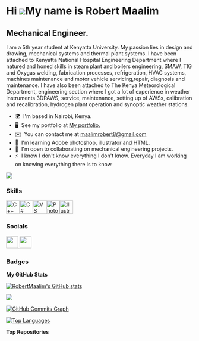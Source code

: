 Hi ![](https://user-images.githubusercontent.com/18350557/176309783-0785949b-9127-417c-8b55-ab5a4333674e.gif)My name is Robert Maalim
=====================================================================================================================================

Mechanical Engineer.
--------------------

I am a 5th year student at Kenyatta University. My passion lies in design and drawing, mechanical systems and thermal plant systems. I have been attached to Kenyatta National Hospital Engineering Department where I natured and honed skills in steam plant and boilers engineering, SMAW, TIG and Oxygas welding, fabrication processes, refrigeration, HVAC systems, machines maintenance and motor vehicle servicing,repair, diagnosis and maintenance. I have also been attached to The Kenya Meteorological Department, engineering section where I got a lot of experience in weather instruments 3DPAWS, service, maintenance, setting up of AWSs, calibration and recalibration, hydrogen plant operation and synoptic weather stations.

* 🌍  I'm based in Nairobi, Kenya.
* 🖥️  See my portfolio at [My portfolio.](http://www.linkedin.com/in/maalim-robert-373452234)
* ✉️  You can contact me at [maalimrobert8@gmail.com](mailto:maalimrobert8@gmail.com)
* 🧠  I'm learning Adobe photoshop, illustrator and HTML.
* 🤝  I'm open to collaborating on mechanical engineering projects.
* ⚡  I know I don't know everything I don't know. Everyday I am working on knowing everything there is to know.

<a href="https://www.github.com/RobertMaalim" target="_blank" rel="noreferrer"><img
src="https://img.shields.io/github/followers/RobertMaalim?logo=github&style=for-the-badge&color=0891b2&labelColor=1c1917" /></a>

### Skills


<p align="left">
<a href="https://docs.microsoft.com/en-us/cpp/?view=msvc-170" target="_blank" rel="noreferrer"><img src="https://raw.githubusercontent.com/danielcranney/readme-generator/main/public/icons/skills/cplusplus-colored.svg" width="36" height="36" alt="C++" /></a><a href="https://docs.microsoft.com/en-us/dotnet/csharp/" target="_blank" rel="noreferrer"><img src="https://raw.githubusercontent.com/danielcranney/readme-generator/main/public/icons/skills/csharp-colored.svg" width="36" height="36" alt="C#" /></a><a href="https://code.visualstudio.com/" target="_blank" rel="noreferrer"><img src="https://raw.githubusercontent.com/danielcranney/readme-generator/main/public/icons/skills/visualstudiocode.svg" width="36" height="36" alt="VS Code" /></a><a href="https://www.adobe.com/uk/products/photoshop.html" target="_blank" rel="noreferrer"><img src="https://raw.githubusercontent.com/danielcranney/readme-generator/main/public/icons/skills/photoshop-colored.svg" width="36" height="36" alt="Photoshop" /></a><a href="https://www.adobe.com/uk/products/illustrator.html" target="_blank" rel="noreferrer"><img src="https://raw.githubusercontent.com/danielcranney/readme-generator/main/public/icons/skills/illustrator-colored.svg" width="36" height="36" alt="Illustrator" /></a>
</p>


### Socials

<p align="left"> <a href="https://www.github.com/RobertMaalim" target="_blank" rel="noreferrer"> <picture> <source media="(prefers-color-scheme: dark)" srcset="https://raw.githubusercontent.com/danielcranney/readme-generator/main/public/icons/socials/github-dark.svg" /> <source media="(prefers-color-scheme: light)" srcset="https://raw.githubusercontent.com/danielcranney/readme-generator/main/public/icons/socials/github.svg" /> <img src="https://raw.githubusercontent.com/danielcranney/readme-generator/main/public/icons/socials/github.svg" width="32" height="32" /> </picture> </a> <a href="https://www.linkedin.com/in/maalim-robert-373452234" target="_blank" rel="noreferrer"> <picture> <source media="(prefers-color-scheme: dark)" srcset="https://raw.githubusercontent.com/danielcranney/readme-generator/main/public/icons/socials/linkedin-dark.svg" /> <source media="(prefers-color-scheme: light)" srcset="https://raw.githubusercontent.com/danielcranney/readme-generator/main/public/icons/socials/linkedin.svg" /> <img src="https://raw.githubusercontent.com/danielcranney/readme-generator/main/public/icons/socials/linkedin.svg" width="32" height="32" /> </picture> </a></p>

### Badges

<b>My GitHub Stats</b>

<a href="http://www.github.com/RobertMaalim"><img src="https://github-readme-stats.vercel.app/api?username=RobertMaalim&show_icons=true&hide=&count_private=true&title_color=0891b2&text_color=ffffff&icon_color=0891b2&bg_color=1c1917&hide_border=true&show_icons=true" alt="RobertMaalim's GitHub stats" /></a>

<a href="http://www.github.com/RobertMaalim"><img src="https://github-readme-streak-stats.herokuapp.com/?user=RobertMaalim&stroke=ffffff&background=1c1917&ring=0891b2&fire=0891b2&currStreakNum=ffffff&currStreakLabel=0891b2&sideNums=ffffff&sideLabels=ffffff&dates=ffffff&hide_border=true" /></a>

<a href="http://www.github.com/RobertMaalim"><img src="https://github-readme-activity-graph.cyclic.app/graph?username=RobertMaalim&bg_color=1c1917&color=ffffff&line=0891b2&point=ffffff&area_color=1c1917&area=true&hide_border=true&custom_title=GitHub%20Commits%20Graph" alt="GitHub Commits Graph" /></a>

<a href="https://github.com/RobertMaalim" align="left"><img src="https://github-readme-stats.vercel.app/api/top-langs/?username=RobertMaalim&langs_count=10&title_color=0891b2&text_color=ffffff&icon_color=0891b2&bg_color=1c1917&hide_border=true&locale=en&custom_title=Top%20%Languages" alt="Top Languages" /></a>

<b>Top Repositories</b>

<div width="100%" align="center"></div><br /><br /><br /><br /><br /><br /><br />
